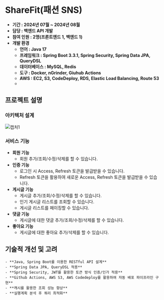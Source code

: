 # ShareFit(패션 SNS)
- **기간 : 2024년 07월 ~ 2024년 08월**
- **담당 : 백엔드 API 개발**
- **참여 인원 : 2명(프론트엔드 1, 백엔드 1)**
- **개발 환경**
    - **언어 : Java 17**
    - **프레임워크 : Spring Boot 3.3.1, Spring Security, Spring Data JPA, QueryDSL**
    - **데이터베이스 : MySQL, Redis**
    - **도구 : Docker, nGrinder, Giuhub Actions**
    - **AWS : EC2, S3, CodeDeploy, RDS, Elastic Load Balancing, Route 53**
    - 
## 프로젝트 설명

### 아키텍처 설계
![캡처1](https://github.com/user-attachments/assets/dc1d5b29-aabe-4f72-998b-1b0b3ce3655f)

### 서비스 기능
- **회원 기능**
    - 회원 추가/조회/수정/삭제를 할 수 있습니다.
- **인증 기능**
    - 로그인 시 Access, Refresh 토큰을 발급받을 수 있습니다.
    - Refresh 토큰을 활용하여 새로운 Access, Refresh 토큰을 발급받을 수 있습니다.
- **게시글 기능**
    - 게시글 추가/조회/수정/삭제를 할 수 있습니다.
    - 인기 게시글 리스트를 조회할 수 있습니다.
    - 게시글 리스트를 페이징할 수 있습니다.
- **댓글 기능**
    - 게시글에 대한 댓글 추가/조회/수정/삭제를 할 수 있습니다.
- **좋아요 기능**
    - 게시글에 대한 좋아요 추가/삭제를 할 수 있습니다.
 
## 기술적 개선 및 고려
    - **Java, Spring Boot를 이용한 RESTful API 설계**
    - **Spring Data JPA, QueryDSL 적용**
    - **Spring Security, JWT를 활용한 토큰 방식 인증/인가 적용**
    - **Github Actions, AWS S3, AWS Codedeploy를 활용하여 자동 배포 파이프라인 구현**
    - **캐시를 활용한 조회 성능 향상**
    - **실행계획 분석 후 쿼리 최적화**

 
